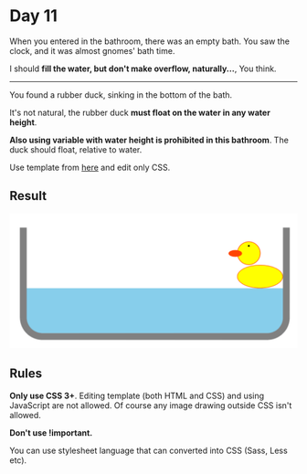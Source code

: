 # Day 11

When you entered in the bathroom, there was an empty bath. You saw the clock, and it was almost gnomes' bath time.

I should **fill the water, but don't make overflow, naturally...**, You think.

---

You found a rubber duck, sinking in the bottom of the bath.

It's not natural, the rubber duck **must float on the water in any water height**.

**Also using variable with water height is prohibited in this bathroom**. The duck should float, relative to water.

Use template from [here](contents/2020/html/day11.html) and edit only CSS.

## Result

![day11 result](contents/2020/images/day11.svg)

## Rules

**Only use CSS 3+**. Editing template (both HTML and CSS) and using JavaScript are not allowed. Of course any image drawing outside CSS isn't allowed.

**Don't use !important.**

You can use stylesheet language that can converted into CSS (Sass, Less etc).
